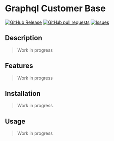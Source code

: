 # Graphql Customer Base
[![GitHub Release](https://img.shields.io/github/release/zjayers/graphql.customer.base.svg?style=flat)](https://github.com/zjayers/graphql.customer.base/releases)
[![GitHub pull requests](https://img.shields.io/github/issues-pr/zjayers/graphql.customer.base.svg?style=flat)](https://github.com/zjayers/graphql.customer.base/pulls)
[![Issues](https://img.shields.io/github/issues-raw/zjayers/graphql.customer.base.svg?maxAge=25000)](https://github.com/zjayers/graphql.customer.base/issues)

## Description

> Work in progress

## Features

> Work in progress

## Installation

> Work in progress

## Usage

> Work in progress
